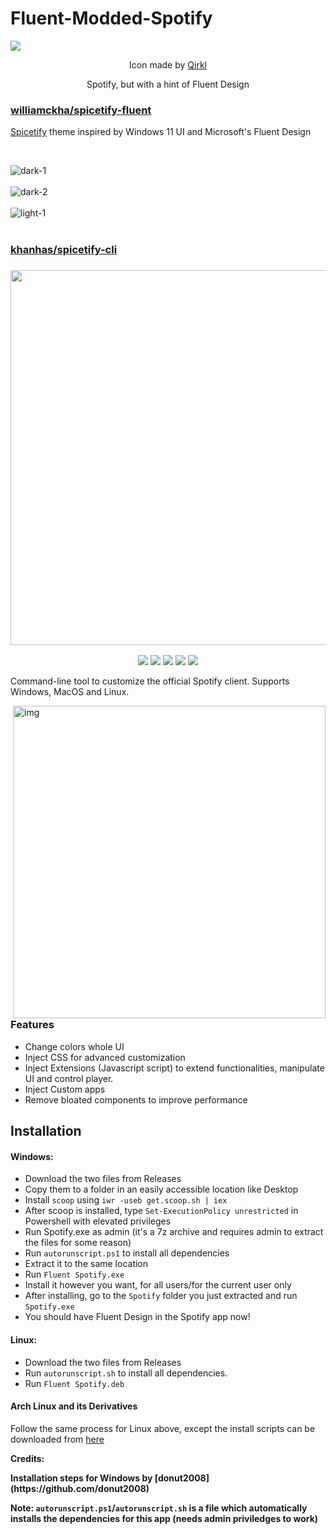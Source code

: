 <h1 style="text-align:center">

# Fluent-Modded-Spotify

  ![](https://raw.githubusercontent.com/pronoy2108/Fluent-Modded-Spotify/main/spotify-icon.png)
  <p align="center">Icon made by <a href="https://t.me/Qirkl">Qirkl</a></p>
<p align="center">Spotify, but with a hint of Fluent Design</p>

</h1>


### [williamckha/spicetify-fluent](https://github.com/williamckha/spicetify-fluent)

  [Spicetify](https://github.com/khanhas/spicetify-cli) theme inspired by Windows 11 UI and Microsoft's Fluent Design  

</div>

<br>

![dark-1](https://github.com/williamckha/spicetify-fluent/blob/master/screenshots/dark-1.png?raw=true)  
<br>
![dark-2](https://github.com/williamckha/spicetify-fluent/blob/master/screenshots/dark-2.png?raw=true)  
<br>
![light-1](https://github.com/williamckha/spicetify-fluent/blob/master/screenshots/light-1.png?raw=true)  
<br>
### [khanhas/spicetify-cli](https://github.com/khanhas/spicetify-cli)

<h3 align="center"><img src="https://i.imgur.com/iwcLITQ.png" width="600px"></h3>
<p align="center">
  <a href="https://goreportcard.com/report/github.com/khanhas/spicetify-cli"><img src="https://goreportcard.com/badge/github.com/khanhas/spicetify-cli"></a>
  <a href="https://github.com/khanhas/spicetify-cli/releases/latest"><img src="https://img.shields.io/github/release/khanhas/spicetify-cli/all.svg?colorB=97CA00?label=version"></a>
  <a href="https://github.com/khanhas/spicetify-cli/releases"><img src="https://img.shields.io/github/downloads/khanhas/spicetify-cli/total.svg?colorB=97CA00"></a>
  <a href="https://discord.gg/VnevqPp2Rr"><img src="https://img.shields.io/discord/842219447716151306?label=Chat&logo=discord&logoColor=discord"></a>
  <a href="https://www.reddit.com/r/spicetify"><img src="https://img.shields.io/reddit/subreddit-subscribers/spicetify?style=social"></a>
</p>

Command-line tool to customize the official Spotify client.
Supports Windows, MacOS and Linux.

<img src="https://user-images.githubusercontent.com/26436809/118751529-d0abcf00-b8a4-11eb-9876-8b15f930a691.png" alt="img" align="right" width="500px">  

### Features
- Change colors whole UI
- Inject CSS for advanced customization
- Inject Extensions (Javascript script) to extend functionalities, manipulate UI and control player.
- Inject Custom apps
- Remove bloated components to improve performance

## Installation

#### Windows:

- Download the two files from Releases
- Copy them to a folder in an easily accessible location like Desktop
- Install ```scoop``` using ```iwr -useb get.scoop.sh | iex```
- After scoop is installed, type ```Set-ExecutionPolicy unrestricted``` in Powershell with elevated privileges
- Run Spotify.exe as admin (it's a 7z archive and requires admin to extract the files for some reason)
- Run ```autorunscript.ps1``` to install all dependencies
- Extract it to the same location
- Run ```Fluent Spotify.exe``` 
- Install it however you want, for all users/for the current user only
- After installing, go to the ```Spotify``` folder you just extracted and run ```Spotify.exe```
- You should have Fluent Design in the Spotify app now!

#### Linux:

* Download the two files from Releases
* Run ```autorunscript.sh``` to install all dependencies.
* Run ```Fluent Spotify.deb``` 

#### Arch Linux and its Derivatives

Follow the same process for Linux above, except the install scripts can be downloaded from [here](https://github.com/windowz414/FMS-Arch) 

<todo content="[windowz414]: Finish fullinstall_arch.sh (A script to unify FMS-Arch) and put its utilization instead." />

<h10><strong>Credits:<strong></h10> 
<p>Installation steps for Windows by [donut2008](https://github.com/donut2008)</p>

Note: ```autorunscript.ps1```/```autorunscript.sh``` is a file which automatically installs the dependencies for this app (needs admin priviledges to work)
